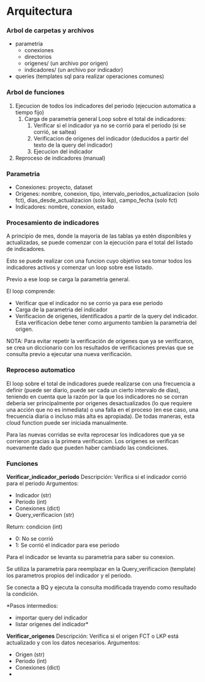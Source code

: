 # Arquitectura

### Arbol de carpetas y archivos

- parametria
	- conexiones
	- directorios
	- origenes/
		(un archivo por origen)
	- indicadores/
		(un archivo por indicador)
- queries
	(templates sql para realizar operaciones comunes)

### Arbol de funciones

1. Ejecucion de todos los indicadores del periodo (ejecucion automatica a tiempo fijo)
	1. Carga de parametria general
	Loop sobre el total de indicadores:
		1. Verificar si el indicador ya no se corrió para el periodo (si se corrió, se saltea)
		2. Verificacion de origenes del indicador (deducidos a partir del texto de la query del indicador)
		3. Ejecucion del indicador
2. Reproceso de indicadores (manual)

### Parametria

- Conexiones: proyecto, dataset
- Origenes: nombre, conexion, tipo, intervalo_periodos_actualizacion (solo fct), 
dias_desde_actualizacion (solo lkp), campo_fecha (solo fct)
- Indicadores: nombre, conexion, estado

### Procesamiento de indicadores

A principio de mes, donde la mayoría de las tablas ya estén disponibles y actualizadas, se puede comenzar 
con la ejecución para el total del listado de indicadores.

Esto se puede realizar con una funcion cuyo objetivo sea tomar todos los indicadores activos 
y comenzar un loop sobre ese listado.

Previo a ese loop se carga la parametria general.

El loop comprende:
- Verificar que el indicador no se corrio ya para ese periodo
- Carga de la parametria del indicador
- Verificacion de origenes, identificados a partir de la query del indicador. 
Esta verificacion debe tener como argumento tambien la parametria del origen.

NOTA: Para evitar repetir la verificación de origenes que ya se verificaron,
se crea un diccionario con los resultados de verificaciones previas que se consulta previo
a ejecutar una nueva verificación.

### Reproceso automatico
El loop sobre el total de indicadores puede realizarse con una frecuencia a definir 
(puede ser diario, puede ser cada un cierto intervalo de días), 
teniendo en cuenta que la razón por la que los indicadores no se corran debería ser 
principalmente por origenes desactualizados (lo que requiere una acción que no es inmediata) o una falla en
el proceso (en ese caso, una frecuencia diaria o incluso más alta es apropiada).
De todas maneras, esta cloud function puede ser iniciada manualmente.

Para las nuevas corridas se evita reprocesar los indicadores que ya se corrieron gracias a la primera verificacion.
Los origenes se verifican nuevamente dado que pueden haber cambiado las condiciones.

### Funciones

**Verificar_indicador_periodo**
Descripción: Verifica si el indicador corrió para el periodo
Argumentos:
- Indicador (str)
- Periodo (int)
- Conexiones (dict)
- Query_verificacion (str)

Return: condicion (int)
- 0: No se corrió
- 1: Se corrió el indicador para ese periodo

Para el indicador se levanta su parametria para saber su conexion.

Se utiliza la parametria para reemplazar en la Query_verificacion (template) 
los parametros propios del indicador y el periodo.

Se conecta a BQ y ejecuta la consulta modificada trayendo como resultado la condición. 

*Pasos intermedios: 
- importar query del indicador
- listar origenes del indicador*

**Verificar_origenes**
Descripción: Verifica si el origen FCT o LKP está actualizado y con los datos necesarios.
Argumentos:
- Origen (str)
- Periodo (int)
- Conexiones (dict)
- 
